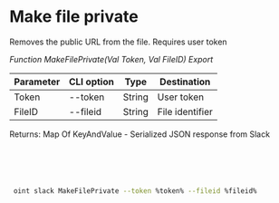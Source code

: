﻿---
sidebar_position: 6
---

# Make file private
 Removes the public URL from the file. Requires user token


*Function MakeFilePrivate(Val Token, Val FileID) Export*

 | Parameter | CLI option | Type | Destination |
 |-|-|-|-|
 | Token | --token | String | User token |
 | FileID | --fileid | String | File identifier |

 
 Returns: Map Of KeyAndValue - Serialized JSON response from Slack

```bsl title="Code example"
	

	
```

```sh title="CLI command example"
 
 oint slack MakeFilePrivate --token %token% --fileid %fileid%


```


```json title="Result"



```
